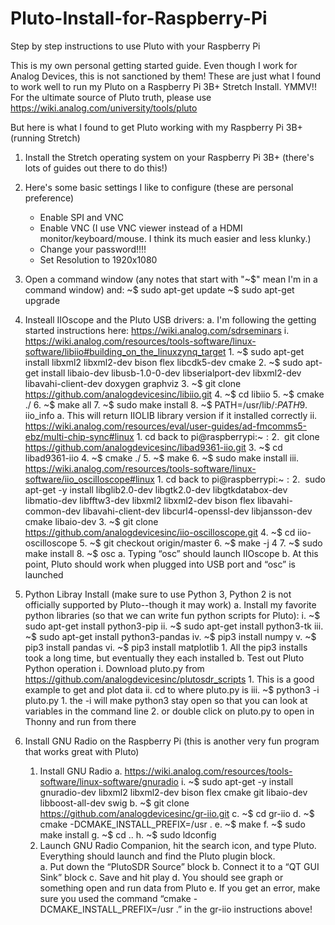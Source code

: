 # Pluto-Install-for-Raspberry-Pi
Step by step instructions to use Pluto with your Raspberry Pi

This is my own personal getting started guide.  Even though I work for Analog Devices, this is not sanctioned by them!  These are just what I found to work well to run my Pluto on a Raspberry Pi 3B+ Stretch Install.  YMMV!!  
For the ultimate source of Pluto truth, please use https://wiki.analog.com/university/tools/pluto

But here is what I found to get Pluto working with my Raspberry Pi 3B+ (running Stretch)

1.  Install the Stretch operating system on your Raspberry Pi 3B+ (there's lots of guides out there to do this!)

2.  Here's some basic settings I like to configure (these are personal preference)
    - Enable SPI and VNC
    - Enable VNC (I use VNC viewer instead of a HDMI monitor/keyboard/mouse.  I think its much easier and less klunky.)
    - Change your password!!!!
    - Set Resolution to 1920x1080
    
3.  Open a command window (any notes that start with "~$" mean I'm in a command window) and:
    ~$ sudo apt-get update
    ~$ sudo apt-get upgrade
    
4.  Insteall IIOscope and the Pluto USB drivers:
    a.	I'm following the getting started instructions here:  https://wiki.analog.com/sdrseminars
        i.	https://wiki.analog.com/resources/tools-software/linux-software/libiio#building_on_the_linuxzynq_target
            1.	~$  sudo apt-get install libxml2 libxml2-dev bison flex libcdk5-dev cmake
            2.	~$  sudo apt-get install libaio-dev libusb-1.0-0-dev libserialport-dev libxml2-dev libavahi-client-dev doxygen graphviz
            3.	~$  git clone https://github.com/analogdevicesinc/libiio.git
            4.	~$  cd libiio
            5.	~$  cmake ./
            6.	~$  make all
            7.	~$  sudo make install
            8.	~$  PATH=/usr/lib/:$PATH
            9.	~$  iio_info
                  a.	This will return IIOLIB library version if it installed correctly
        ii.	https://wiki.analog.com/resources/eval/user-guides/ad-fmcomms5-ebz/multi-chip-sync#linux
            1.	cd back to pi@raspberrypi:~$:  
            2.	~$  git clone https://github.com/analogdevicesinc/libad9361-iio.git
            3.	~$  cd libad9361-iio
            4.	~$  cmake ./
            5.	~$  make
            6.	~$  sudo make install
      iii.	https://wiki.analog.com/resources/tools-software/linux-software/iio_oscilloscope#linux
            1.	cd back to pi@raspberrypi:~$:  
            2.	~$  sudo apt-get -y install libglib2.0-dev libgtk2.0-dev libgtkdatabox-dev libmatio-dev libfftw3-dev libxml2 libxml2-dev bison flex libavahi-common-dev libavahi-client-dev libcurl4-openssl-dev libjansson-dev cmake libaio-dev
            3.	~$  git clone https://github.com/analogdevicesinc/iio-oscilloscope.git
            4.	~$  cd iio-oscilloscope
            5.	~$  git checkout origin/master
            6.	~$  make -j 4
            7.	~$  sudo make install
            8.	~$  osc
                a.  Typing “osc” should launch IIOscope
     b.	At this point, Pluto should work when plugged into USB port and “osc” is launched

5.  Python Libray Install (make sure to use Python 3, Python 2 is not officially supported by Pluto--though it may work)
    a.  Install my favorite python libraries (so that we can write fun python scripts for Pluto):
        i.	~$  sudo apt-get install python3-pip
       ii.	~$  sudo apt-get install python3-tk
      iii.	~$  sudo apt-get install python3-pandas
       iv.	~$  pip3 install numpy
        v.	~$  pip3 install pandas
       vi.	~$  pip3 install matplotlib
            1.	All the pip3 installs took a long time, but eventually they each installed
    b. Test out Pluto Python operation
        i.	Download pluto.py from https://github.com/analogdevicesinc/plutosdr_scripts
            1.  This is a good example to get and plot data
       ii.	cd to where pluto.py is
      iii.	~$  python3 -i pluto.py
            1.	the -i will make python3 stay open so that you can look at variables in the command line
            2.	or double click on pluto.py to open in Thonny and run from there
            
6.  Install GNU Radio on the Raspberry Pi (this is another very fun program that works great with Pluto)
      1.	Install GNU Radio
          a.	https://wiki.analog.com/resources/tools-software/linux-software/gnuradio
              i.	~$  sudo apt-get -y install gnuradio-dev libxml2 libxml2-dev bison flex cmake git libaio-dev libboost-all-dev swig
          b.	~$  git clone https://github.com/analogdevicesinc/gr-iio.git
          c.	~$  cd gr-iio
          d.	~$  cmake -DCMAKE_INSTALL_PREFIX=/usr .
          e.	~$  make 
          f.	~$  sudo make install
          g.	~$  cd ..
          h.	~$  sudo ldconfig
      2.	Launch GNU Radio Companion, hit the search icon, and type Pluto.  Everything should launch and find the Pluto plugin block.  
          a.	Put down the “PlutoSDR Source” block
          b.	Connect it to a “QT GUI Sink” block
          c.	Save and hit play
          d.	You should see graph or something open and run data from Pluto
          e.	If you get an error, make sure you used the command “cmake -DCMAKE_INSTALL_PREFIX=/usr .” in the gr-iio instructions above!

